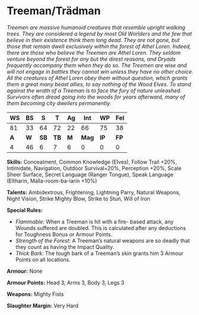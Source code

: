 # Treeman/Trädman

_Treemen are massive humanoid creatures that resemble
upright walking trees. They are considered a legend by most
Old Worlders and the few that believe in their existence
think them long dead. They are not gone, but those that
remain dwell exclusively within the forest of Athel Loren.
Indeed, there are those who believe the Treemen are Athel
Loren. They seldom venture beyond the forest for any
but the direst reasons, and Dryads frequently accompany
them when they do so. The Treemen are wise and will not
engage in battles they cannot win unless they have no other
choice. All the creatures of Athel Loren obey them without
question, which grants them a great many beast allies, to say
nothing of the Wood Elves. To stand against the wrath of a
Treeman is to face the fury of nature unleashed. Survivors
often dread going into the woods for years afterward, many
of them becoming city dwellers permanently._

|**WS**|**BS**|**S**|**T**|**Ag**|**Int**|**WP**|**Fel**|
|--|--|-|-|--|---|--|---|
|81|33|64|72|22|66|75|38|
|**A**|**W**|**SB**|**TB**|**M**|**Mag**|**IP**|**FP**|
|4|46|6|7|6|0|0|0|

**Skills:** Concealment, Common Knowledge (Elves), Follow
Trail +20%, Intimidate, Navigation, Outdoor
Survival+20%, Perception +20%, Scale Sheer
Surface, Secret Language (Ranger Tongue), Speak
Language (Eltharin, Malla-room-ba-larin +10%)

**Talents:** Ambidextrous, Frightening, Lightning Parry,
Natural Weapons, Night Vision, Strike Mighty
Blow, Strike to Stun, Will of Iron

**Special Rules:**
* _Flammable:_ When a Treeman is hit with a fire-
based attack, any Wounds suffered are doubled.
This is calculated after any deductions for
Toughness Bonus or Armour Points.
* _Strength of the Forest:_ A Treeman’s natural
weapons are so deadly that they count as having
the Impact Quality.
* _Thick Bark:_ The tough bark of a Treeman’s skin
grants him 3 Armour Points on all locations.

**Armour:** None

**Armour Points:** Head 3, Arms 3, Body 3, Legs 3

**Weapons:** Mighty Fists

**Slaughter Margin:** Very Hard
